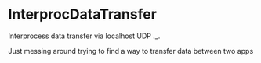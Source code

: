 # InterprocDataTransfer
Interprocess data transfer via localhost UDP ._.

Just messing around trying to find a way to transfer data between two apps

